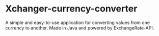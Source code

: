 # Xchanger-currency-converter
A simple and easy-to-use application for converting values from one currency to another. Made in Java and powered by ExchangeRate-API.

